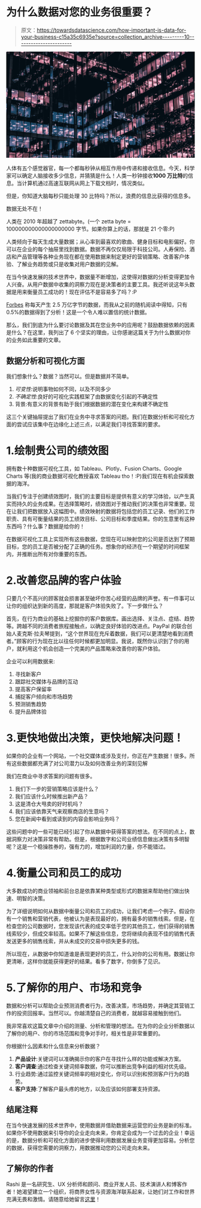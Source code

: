 # 为什么数据对您的业务很重要？

> 原文：<https://towardsdatascience.com/how-important-is-data-for-your-business-c15a35c6935e?source=collection_archive---------10----------------------->

![](img/b2b4140310035094c6bc0b1e02defbf1.png)

人体有五个感觉器官，每一个都每秒钟从相互作用中传递和接收信息。今天，科学家可以确定人脑接收多少信息，并猜猜是什么！人类一秒钟接收**1000 万比特**的信息。当计算机通过高速互联网从网上下载文档时，情况类似。

但是，你知道大脑每秒只能处理 30 比特吗？所以，浪费的信息比获得的信息多。

数据无处不在！

人类在 2010 年超越了 zettabyte。(一个 zetta byte = 100000000000000000000 字节。如果你算上的话，那就是 21 个零:P)

人类倾向于每天生成大量数据；从心率到最喜欢的歌曲、健身目标和电影偏好。你可以在企业的每个抽屉里找到数据。数据不再仅仅局限于科技公司。人寿保险、酒店和产品管理等各种业务现在都在使用数据来制定更好的营销策略、改善客户体验、了解业务趋势或只是收集对用户数据的见解。

在当今快速发展的技术世界中，数据量不断增加，这使得对数据的分析变得更加令人兴奋。从用户数据中收集的洞察力现在是决策者的主要工具。我还听说这年头数据是用来衡量员工成功的！现在评估不是容易多了吗？:P

[Forbes](https://www.forbes.com/sites/bernardmarr/2018/05/21/how-much-data-do-we-create-every-day-the-mind-blowing-stats-everyone-should-read/#4821ead760ba) 称每天产生 2.5 万亿字节的数据，而我从之前的随机阅读中得知，只有 0.5%的数据得到了分析！这是一个令人难以置信的统计数据。

那么，我们到底为什么要讨论数据及其在您业务中的应用呢？鼓励数据依赖的因素是什么？在这里，我列出了 6 个坚实的理由，让你感谢这篇关于为什么数据对你的业务如此重要的文章。

## 数据分析和可视化方面

我们想象什么？数据？当然可以。但是数据并不简单。

1.  *可变性*:说明事物如何不同，以及不同多少
2.  *不确定性*:良好的可视化实践框架了由数据变化引起的不确定性
3.  背景:有意义的背景有助于我们根据数据的潜在变化来构建不确定性

这三个关键抽屉提出了我们在业务中寻求答案的问题。我们在数据分析和可视化方面的尝试应该集中在边缘化上述三点，以满足我们寻找答案的要求。

# 1.绘制贵公司的绩效图

拥有数十种数据可视化工具，如 Tableau、Plotly、Fusion Charts、Google Charts 等(我的商业数据可视化教授喜欢 Tableau tho！:P)我们现在有机会探索数据的海洋。

当我们专注于创建绩效图时，我们的主要目标是提供有意义的学习体验，以产生真实而持久的业务成果。在选择策略时，绩效图对于推动我们的决策也非常重要。现在让我们把数据放入这幅图中。绩效映射的数据将包括您的员工记录、他们的工作职责、具有可衡量结果的员工绩效目标、公司目标和季度结果。你的生意里有这种东西吗？什么事？数据是给你的！

在数据可视化工具上实现所有这些数据，您现在可以映射您的公司是否达到了预期目标，您的员工是否被分配了正确的任务。想象你的经济在一个期望的时间框架内，并推断出所有对你重要的东西。

# 2.改善您品牌的客户体验

只要几个不高兴的顾客就会损害甚至破坏你苦心经营的品牌的声誉。有一件事可以让你的组织达到新的高度，那就是客户体验失败了。下一步做什么？

首先，在行为商业的基础上挖掘你的客户数据库。画出选择、关注点、症结、趋势等。跨越不同的消费者旅程接触点，以确定良好体验的改进点。PayPal 的联合创始人麦克斯·拉夫琴提到，“这个世界现在充斥着数据，我们可以更清楚地看到消费者。”顾客的行为现在比以往任何时候都更加明显。我说，既然你认识到了你的用户，就利用这个机会创造一个完美的产品策略来改善你的客户体验。

企业可以利用数据来:

1.  寻找新客户
2.  跟踪社交媒体与品牌的互动
3.  提高客户保留率
4.  捕捉客户倾向和市场趋势
5.  预测销售趋势
6.  提升品牌体验

# 3.更快地做出决策，更快地解决问题！

如果你的企业有一个网站，一个社交媒体或涉及支付，你正在产生数据！很多。所有这些数据都充满了对公司潜力以及如何改善业务的深刻见解

我们在商业中寻求答案的问题有很多。

1.  我们下一步的营销策略应该是什么？
2.  我们应该什么时候推出新产品？
3.  这是清仓大甩卖的好时机吗？
4.  我们应该依靠天气来观察商店的生意吗？
5.  您在新闻中看到或读到的内容会影响业务吗？

这些问题中的一些可能已经引起了你从数据中获得答案的想法。在不同的点上，数据洞察力对决策非常有帮助。但是，根据数字和公司业绩信息做出决策有多明智呢？这是一个稳操胜券的，强有力的，增加利润的力量，你不能错过。

# 4.衡量公司和员工的成功

大多数成功的商业领袖和前台总是依靠某种类型或形式的数据来帮助他们做出快速、明智的决策。

为了详细说明如何从数据中衡量公司和员工的成功，让我们考虑一个例子。假设你有一个销售和营销代表，他被认为是表现最好的，拥有最多的销售线索。但是，在检查您的公司数据时，您发现该代表的成交率低于您的其他员工，他们获得的销售线索较少，但成交率较高。如果不了解这些信息，您将继续向表现不佳的销售代表发送更多的销售线索，并从未成交的交易中损失更多的钱。

所以现在，从数据中你知道谁是表现更好的员工，什么对你的公司有用。数据让你更清晰，这样你就能获得更好的结果。看多了数字，你倒多了见识。

# 5.了解你的用户、市场和竞争

数据和分析可以帮助企业预测消费者行为，改善决策，市场趋势，并确定其营销工作的投资回报率。当然可以。你越清楚自己的消费者，就越容易接触到他们。

我非常喜欢这篇文章中介绍的测量、分析和管理的想法。在为你的企业分析数据以了解你的用户、你的市场范围和竞争对手时，相关性是非常重要的。

你根据什么因素和什么信息来分析数据？

1.  **产品设计**:关键词可以准确揭示你的客户在寻找什么样的功能或解决方案。
2.  **客户调查**:通过检查关键词频率数据，你可以推断出竞争利益的相对优先级。
3.  行业趋势:通过监控关键词频率的相对变化，你可以识别和预测客户行为的趋势。
4.  **客户支持**:了解客户最头疼的地方，以及应该如何部署支持资源。

## 结尾注释

在当今快速发展的技术世界中，使用数据并借助数据来运营您的业务是新的标准。如果你不使用数据来引导你的企业走向未来，你肯定会成为一个过去的企业！幸运的是，数据分析和可视化方面的进步使得利用数据发展业务变得更加容易。分析您的数据，获得您需要的洞察力，用数据推动您的公司走向未来。

## 了解你的作者

Rashi 是一名研究生、UX 分析师和顾问、商业开发人员、技术演讲人和博客作者！她渴望建立一个组织，将商界女性与资源海洋联系起来，让她们对工作和世界充满无畏和激情。请随意给她留言[这里](http://rashidesai2424@gmail.com/)！